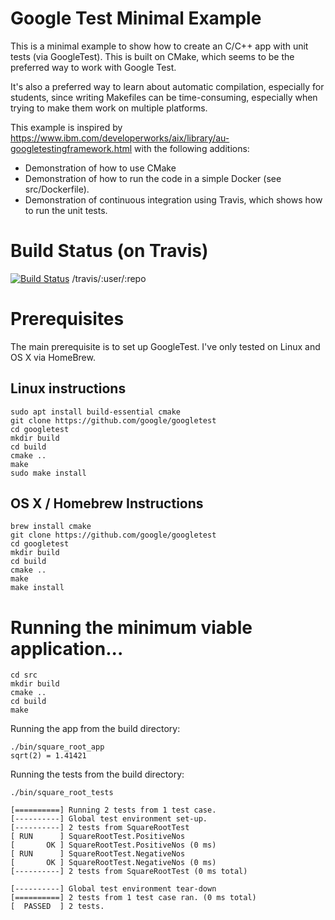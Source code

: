 # Google Test Minimal Example

This is a minimal example to show how to create an C/C++ app with unit tests (via GoogleTest).
This is built on CMake, which seems to be the preferred way to work with Google Test.

It's also a preferred way to learn about automatic compilation, especially for students, since writing Makefiles can be time-consuming, especially when trying to make them work on multiple platforms.

This example is inspired by https://www.ibm.com/developerworks/aix/library/au-googletestingframework.html with the following additions:

- Demonstration of how to use CMake
- Demonstration of how to run the code in a simple Docker (see src/Dockerfile).
- Demonstration of continuous integration using Travis, which shows how to run the unit tests.

# Build Status (on Travis)

[![Build Status](https://travis-ci.org/papka-niu/googletest-mva.svg?branch=master)](https://travis-ci.org/papka-niu/googletest-mva)
/travis/:user/:repo

# Prerequisites

The main prerequisite is to set up GoogleTest.
I've only tested on Linux and OS X via HomeBrew.

## Linux instructions

```
sudo apt install build-essential cmake
git clone https://github.com/google/googletest
cd googletest
mkdir build
cd build
cmake ..
make
sudo make install

```

## OS X / Homebrew Instructions

```
brew install cmake
git clone https://github.com/google/googletest
cd googletest
mkdir build
cd build
cmake ..
make
make install
```

# Running the minimum viable application...

```
cd src
mkdir build
cmake ..
cd build
make

```

Running the app from the build directory:

```
./bin/square_root_app
sqrt(2) = 1.41421

```

Running the tests from the build directory:

```
./bin/square_root_tests

[==========] Running 2 tests from 1 test case.
[----------] Global test environment set-up.
[----------] 2 tests from SquareRootTest
[ RUN      ] SquareRootTest.PositiveNos
[       OK ] SquareRootTest.PositiveNos (0 ms)
[ RUN      ] SquareRootTest.NegativeNos
[       OK ] SquareRootTest.NegativeNos (0 ms)
[----------] 2 tests from SquareRootTest (0 ms total)

[----------] Global test environment tear-down
[==========] 2 tests from 1 test case ran. (0 ms total)
[  PASSED  ] 2 tests.

```
